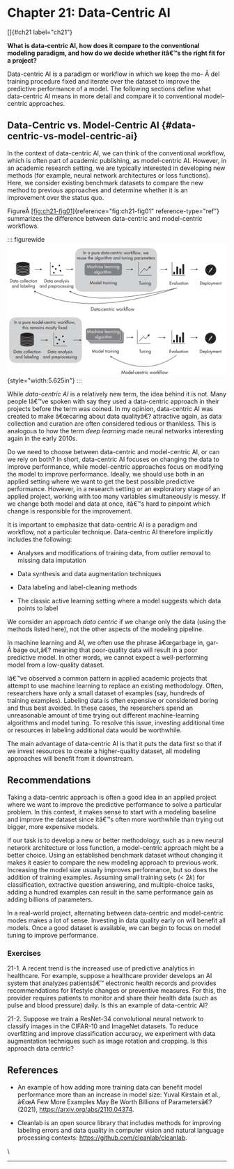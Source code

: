 







# Chapter 21: Data-Centric AI [](#chapter-21-data-centric-ai)

[]{#ch21 label="ch21"}

**What is data-centric AI, how does it compare to the conventional
modeling paradigm, and how do we decide whether itâ€™s the right fit for
a project?**

Data-centric AI is a paradigm or workflow in which we keep the mo- Â del
training procedure fixed and iterate over the dataset to improve the
predictive performance of a model. The following sections define what
data-centric AI means in more detail and compare it to conventional
model-centric approaches.

## Data-Centric vs. Model-Centric AI [](#data-centric-vs-model-centric-ai) {#data-centric-vs-model-centric-ai}

In the context of data-centric AI, we can think of the conventional
workflow, which is often part of academic publishing, as model-centric
AI. However, in an academic research setting, we are typically
interested in developing new methods (for example, neural network
architectures or loss functions). Here, we consider existing benchmark
datasets to compare the new method to previous approaches and determine
whether it is an improvement over the status quo.

FigureÂ [\[fig:ch21-fig01\]](#fig:ch21-fig01){reference="fig:ch21-fig01"
reference-type="ref"} summarizes the difference between data-centric and
model-centric workflows.

::: figurewide
![image](../images/ch21-fig01.png){style="width:5.625in"}
:::

While *data-centric AI* is a relatively new term, the idea behind it is
not. Many people Iâ€™ve spoken with say they used a data-centric
approach in their projects before the term was coined. In my opinion,
data-centric AI was created to make â€œcaring about data qualityâ€?
attractive again, as data collection and curation are often considered
tedious or thankless. This is analogous to how the term *deep learning*
made neural networks interesting again in the early 2010s.

Do we need to choose between data-centric and model-centric AI, or can
we rely on both? In short, data-centric AI focuses on changing the data
to improve performance, while model-centric approaches focus on
modifying the model to improve performance. Ideally, we should use both
in an applied setting where we want to get the best possible predictive
performance. However, in a research setting or an exploratory stage of
an applied project, working with too many variables simultaneously is
messy. If we change both model and data at once, itâ€™s hard to pinpoint
which change is responsible for the improvement.

It is important to emphasize that data-centric AI is a paradigm and
workflow, not a particular technique. Data-centric AI therefore
implicitly includes the following:

- Analyses and modifications of training data, from outlier removal to
  missing data imputation

- Data synthesis and data augmentation techniques

- Data labeling and label-cleaning methods

- The classic active learning setting where a model suggests which data
  points to label

We consider an approach *data centric* if we change only the data (using
the methods listed here), not the other aspects of the modeling
pipeline.

In machine learning and AI, we often use the phrase â€œgarbage in, gar-
Â bage out,â€? meaning that poor-quality data will result in a poor
predictive model. In other words, we cannot expect a well-performing
model from a low-quality dataset.

Iâ€™ve observed a common pattern in applied academic projects that
attempt to use machine learning to replace an existing methodology.
Often, researchers have only a small dataset of examples (say, hundreds
of training examples). Labeling data is often expensive or considered
boring and thus best avoided. In these cases, the researchers spend an
unreasonable amount of time trying out different machine-learning
algorithms and model tuning. To resolve this issue, investing additional
time or resources in labeling additional data would be worthwhile.

The main advantage of data-centric AI is that it puts the data first so
that if we invest resources to create a higher-quality dataset, all
modeling approaches will benefit from it downstream.

## Recommendations [](#recommendations)

Taking a data-centric approach is often a good idea in an applied
project where we want to improve the predictive performance to solve a
particular problem. In this context, it makes sense to start with a
modeling baseline and improve the dataset since itâ€™s often more
worthwhile than trying out bigger, more expensive models.

If our task is to develop a new or better methodology, such as a new
neural network architecture or loss function, a model-centric approach
might be a better choice. Using an established benchmark dataset without
changing it makes it easier to compare the new modeling approach to
previous work. Increasing the model size usually improves performance,
but so does the addition of training examples. Assuming small training
sets (\< 2*k*) for classification, extractive question answering, and
multiple-choice tasks, adding a hundred examples can result in the same
performance gain as adding billions of parameters.

In a real-world project, alternating between data-centric and
model-centric modes makes a lot of sense. Investing in data quality
early on will benefit all models. Once a good dataset is available, we
can begin to focus on model tuning to improve performance.

### Exercises [](#exercises)

21-1. A recent trend is the increased use of predictive analytics in
healthcare. For example, suppose a healthcare provider develops an AI
system that analyzes patientsâ€™ electronic health records and provides
recommendations for lifestyle changes or preventive measures. For this,
the provider requires patients to monitor and share their health data
(such as pulse and blood pressure) daily. Is this an example of
data-centric AI?

21-2. Suppose we train a ResNet-34 convolutional neural network to
classify images in the CIFAR-10 and ImageNet datasets. To reduce
overfitting and improve classification accuracy, we experiment with data
augmentation techniques such as image rotation and cropping. Is this
approach data centric?

## References [](#references)

- An example of how adding more training data can benefit model
  performance more than an increase in model size: Yuval Kirstain et
  al., â€œA Few More Examples May Be Worth Billions of Parametersâ€?
  (2021), <https://arxiv.org/abs/2110.04374>.

- Cleanlab is an open source library that includes methods for improving
  labeling errors and data quality in computer vision and natural
  language processing contexts: <https://github.com/cleanlab/cleanlab>.

\

------------------------------------------------------------------------


